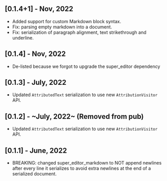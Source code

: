 ## [0.1.4+1] - Nov, 2022
 * Added support for custom Markdown block syntax.
 * Fix: parsing empty markdown into a document.
 * Fix: serialization of paragraph alignment, text strikethrough and underline.

## [0.1.4] - Nov, 2022
 * De-listed because we forgot to upgrade the super_editor dependency

## [0.1.3] - July, 2022
 * Updated `AttributedText` serialization to use new `AttributionVisitor` API.
 
## [0.1.2] - ~July, 2022~ (Removed from pub)
 * Updated `AttributedText` serialization to use new `AttributionVisitor` API.

## [0.1.1] - June, 2022
 * BREAKING: changed super_editor_markdown to NOT append newlines after every line it serializes to avoid extra newlines at the end of a serialized document.
